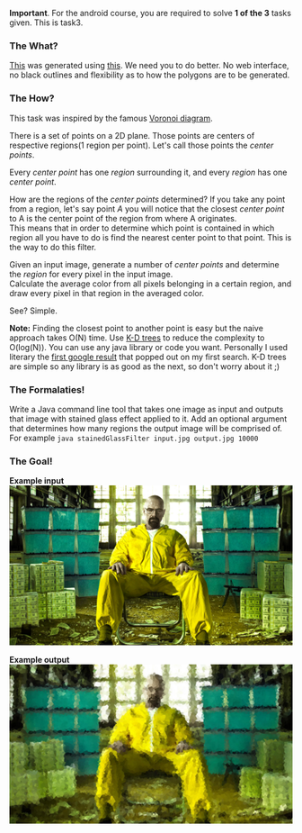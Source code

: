 **Important**.
For the android course, you are required to solve **1 of the 3** tasks given.
This is task3.

### The What?

[This](http://www.lunapic.com/editor/premade/stained-glass.gif) was generated using [this](http://www170.lunapic.com/editor/?action=stained-glass).
We need you to do better. No web interface, no black outlines and flexibility as to how the polygons are to be generated.

### The How?

This task was inspired by the famous [Voronoi diagram](http://www.personal.kent.edu/~rmuhamma/Compgeometry/MyCG/CG-Applets/Images/vor_overlay_eg02.gif).  

There is a set of points on a 2D plane. Those points are centers of respective regions(1 region per point). Let's call those points the *center points*.  

Every *center point* has one *region* surrounding it, and every *region* has one *center point*.  

How are the regions of the *center points* determined? If you take any point from a region, let's say point *A* you will notice that the closest *center point* to A is the center point of the region from where A originates.  
This means that in order to determine which point is contained in which region all you have to do is find the nearest center point to that point. This is the way to do this filter. 

Given an input image, generate a number of *center points* and determine the *region* for every pixel in the input image.   
Calculate the average color from all pixels belonging in a certain region, and draw every pixel in that region in the averaged color.

See? Simple.

**Note:** Finding the closest point to another point is easy but the naive approach takes O(N) time. Use [K-D trees](http://en.wikipedia.org/wiki/K-d_tree) to reduce the complexity to O(log(N)).
You can use any java library or code you want. Personally I used literary the [first google result](http://home.wlu.edu/~levys/software/kd/) that popped out on my first search.
K-D trees are simple so any library is as good as the next, so don't worry about it ;)

### The Formalaties!

Write a Java command line tool that takes one image as input and outputs that image with stained glass effect applied to it.
Add an optional argument that determines how many regions the output image will be comprised of.
For example `java stainedGlassFilter input.jpg output.jpg 10000`

### The Goal!
**Example input**
![Heisenberg](images/input.jpg "Say my name...")

**Example output**
![Heisenberg](images/output.jpg "Say my name...")
